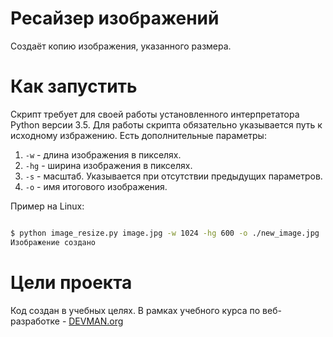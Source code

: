 # Ресайзер изображений

Создаёт копию изображения, указанного размера.

# Как запустить

Скрипт требует для своей работы установленного интерпретатора Python версии 3.5.
Для работы скрипта обязательно указывается путь к исходному избражению. 
Есть дополнительные параметры:
1. `-w` - длина изображения в пикселях.
2. `-hg` - ширина изображения в пикселях.
3. `-s` - масштаб. Указывается при отсутствии предыдущих параметров.
4. `-o` - имя итогового изображения.

Пример на Linux:

```bash

$ python image_resize.py image.jpg -w 1024 -hg 600 -o ./new_image.jpg
Изображение создано
```

# Цели проекта

Код создан в учебных целях. В рамках учебного курса по веб-разработке - [DEVMAN.org](https://devman.org)
